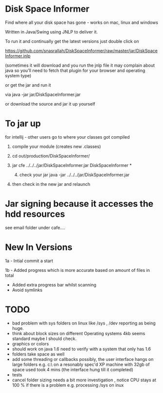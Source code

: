 Disk Space Informer
================

Find where all your disk space has gone - works on mac, linux and windows 

Written in Java/Swing using JNLP to deliver it. 

To run it and continually get the latest versions
just double click on 

https://github.com/snasrallah/DiskSpaceInformer/raw/master/jar/DiskSpaceInformer.jnlp

(sometimes it will download and you run the jnlp file it may complain about java so you'll need to fetch that
plugin for your browser and operating system type)

or get the jar and run it

via
java -jar jar/DiskSpaceInformer.jar

or download the source and jar it up yourself

To jar up
=========
for intellij - other users go to where your classes got compiled

1. compile your module (creates new .classes)

2. cd out/production/DiskSpaceInformer/

3. jar cfe ../../../jar/DiskSpaceInformer.jar DiskSpaceInformer *

    4. check your jar java -jar ../../../jar/DiskSpaceInformer.jar

5. then check in the new jar and relaunch


Jar signing because it accesses the hdd resources
=================================================

see email folder under cafe....


New In Versions
===============

1a - Intial commit a start

1b - Added progress which is more accurate based on amount of files in total  
   - Added extra progress bar whilst scanning
   - Avoid symlinks
 

TODO
====

- bad problem with sys folders on linux like /sys , /dev reporting as being huge.
- think about block sizes on different Operating systems 4kb seems standard maybe I should check.
- graphics or colors
- should work on java 1.6 need to verify with a system that only has 1.6
- folders take space as well
- add some threading or callbacks possibly, the user interface hangs on large folders 
  e.g. c:\ on a resonably spec'd XP machine with 32gb of space used took 4 mins (the interface hung till it completed)
- tests 
- cancel folder sizing needs a bit more investigation , notice CPU stays at 100 % if there is a problem e.g. processing /sys on inux


